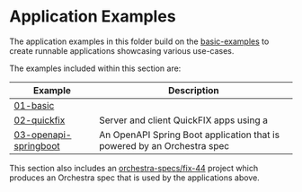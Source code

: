 # Application Examples

The application examples in this folder build on the [basic-examples](../basic-examples) to create runnable applications showcasing
various use-cases.

The examples included within this section are:

| Example                                          | Description                                                             |
|--------------------------------------------------|-------------------------------------------------------------------------|
| [01-basic](./01-basic)                           |                                                                         |
| [02-quickfix](./02-quickfix)                     | Server and client QuickFIX apps using a                                 |
| [03-openapi-springboot](./03-openapi-springboot) | An OpenAPI Spring Boot application that is powered by an Orchestra spec |

This section also includes an [orchestra-specs/fix-44](./orchestra-specs/fix-44) project which produces an Orchestra 
spec that is used by the applications above.
